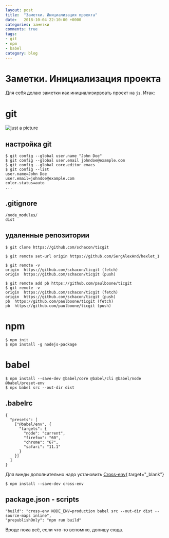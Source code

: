 ```yaml
---
layout: post
title:  "Заметки. Инициализация проекта"
date:   2018-10-04 22:10:00 +0000
categories: заметки
comments: true
tags:
- git
- npm
- babel
category: blog
---
```

Заметки. Инициализация проекта
======

Для себя делаю заметки как инициализирвоать проект на `js`.
Итак:
# git

![just a picture](https://img4.goodfon.ru/original/1920x1080/2/21/github-git-octocat-programming-code-it-logo.jpg)

## настройка git
```
$ git config --global user.name "John Doe"
$ git config --global user.email johndoe@example.com
$ git config --global core.editor emacs
$ git config --list
user.name=John Doe
user.email=johndoe@example.com
color.status=auto
...
```

## .gitignore
```
/node_modules/
dist
```

## удаленные репозитории
```
$ git clone https://github.com/schacon/ticgit

$ git remote set-url origin https://github.com/SergAlexAnd/hexlet_1

$ git remote -v
origin	https://github.com/schacon/ticgit (fetch)
origin	https://github.com/schacon/ticgit (push)

$ git remote add pb https://github.com/paulboone/ticgit
$ git remote -v
origin	https://github.com/schacon/ticgit (fetch)
origin	https://github.com/schacon/ticgit (push)
pb	https://github.com/paulboone/ticgit (fetch)
pb	https://github.com/paulboone/ticgit (push)
```

# npm
```
$ npm init
$ npm install -g nodejs-package
```

# babel
```
$ npm install --save-dev @babel/core @babel/cli @babel/node @babel/preset-env
$ npx babel src --out-dir dist
```
## .babelrc
```
{
  "presets": [
    ["@babel/env", {
      "targets": {
        "node": "current",
        "firefox": "60",
        "chrome": "67",
        "safari": "11.1"
      }
    }]
  ]
}
```
Для винды дополнительно надо установить [Cross-env](https://github.com/kentcdodds/cross-env){:target="_blank"}
```
$ npm install --save-dev cross-env
```
## package.json - scripts
```
"build": "cross-env NODE_ENV=production babel src --out-dir dist --source-maps inline",
"prepublishOnly": "npm run build"
```
Вроде пока всё, если что-то вспомню, допишу сюда.

















